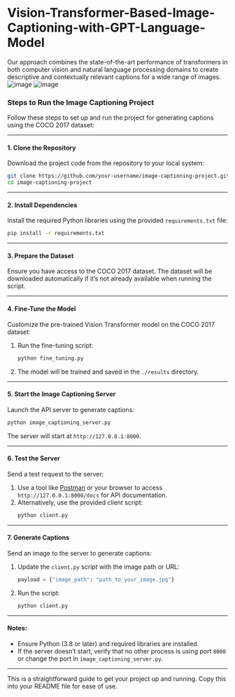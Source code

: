 # Vision-Transformer-Based-Image-Captioning-with-GPT-Language-Model

Our approach combines the state-of-the-art performance of transformers in both computer vision and natural language processing domains to create descriptive and contextually relevant captions for a wide range of images.
![image](https://github.com/user-attachments/assets/2904d6f6-3ff4-4a88-8605-dc9ce7b0fa74)
![image](https://github.com/user-attachments/assets/5477bc90-1a2e-40d4-acd7-661f1c2aa36c)

### Steps to Run the Image Captioning Project

Follow these steps to set up and run the project for generating captions using the COCO 2017 dataset:

---

#### 1. **Clone the Repository**
Download the project code from the repository to your local system:
```bash
git clone https://github.com/your-username/image-captioning-project.git
cd image-captioning-project
```

---

#### 2. **Install Dependencies**
Install the required Python libraries using the provided `requirements.txt` file:
```bash
pip install -r requirements.txt
```

---

#### 3. **Prepare the Dataset**
Ensure you have access to the COCO 2017 dataset. The dataset will be downloaded automatically if it’s not already available when running the script.

---

#### 4. **Fine-Tune the Model**
Customize the pre-trained Vision Transformer model on the COCO 2017 dataset:
1. Run the fine-tuning script:
   ```bash
   python fine_tuning.py
   ```
2. The model will be trained and saved in the `./results` directory.

---

#### 5. **Start the Image Captioning Server**
Launch the API server to generate captions:
```bash
python image_captioning_server.py
```
The server will start at `http://127.0.0.1:8000`.

---

#### 6. **Test the Server**
Send a test request to the server:
1. Use a tool like [Postman](https://www.postman.com/) or your browser to access `http://127.0.0.1:8000/docs` for API documentation.
2. Alternatively, use the provided client script:
   ```bash
   python client.py
   ```

---

#### 7. **Generate Captions**
Send an image to the server to generate captions:
1. Update the `client.py` script with the image path or URL:
   ```python
   payload = {"image_path": "path_to_your_image.jpg"}
   ```
2. Run the script:
   ```bash
   python client.py
   ```

---

#### Notes:
- Ensure Python (3.8 or later) and required libraries are installed.
- If the server doesn’t start, verify that no other process is using port `8000` or change the port in `image_captioning_server.py`.

---

This is a straightforward guide to get your project up and running. Copy this into your README file for ease of use.
